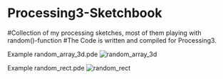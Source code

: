 # Processing3-Sketchbook
#Collection of my processing sketches, most of them playing with random()-function
#The Code is written and compiled for Processing3.

Example random_array_3d.pde
![random_array_3d](/../example_images/img-monday-19.png?raw=true "Example random array 3d")

Example random_rect.pde
![random_rect](/../example_images/sc-000005.jpg?raw=true "Example random rect")



